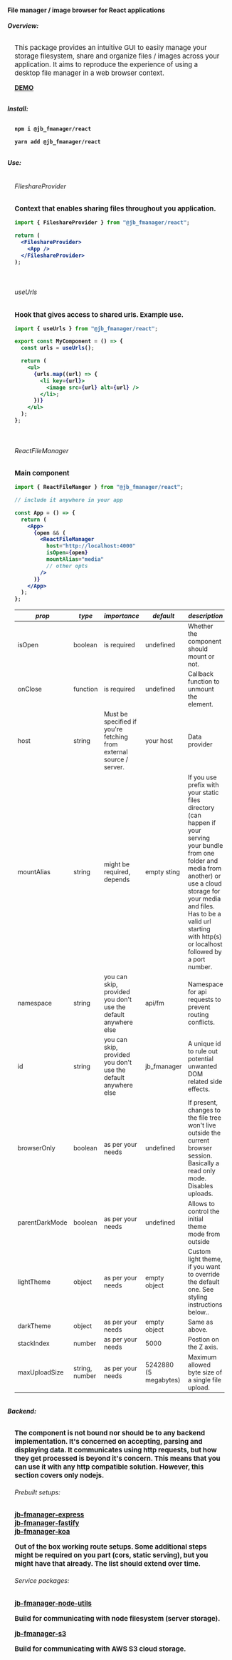 <h4>File manager / image browser for React applications</h4>

<h5 style="margin:0 ; padding: 0;">Overview:</h5>

<div style="padding: 16px;">
<p style="font-size: 15px">This package provides an intuitive GUI to easily manage your storage filesystem, share and organize files / images across your application. It aims to reproduce the experience of using a desktop file manager in a web browser context.</p>

<strong><a href="https://jb_fmanager_react_demo.surge.sh">DEMO</a><strong>

</div>

<h5 style="margin:0 ; padding: 0;">Install:</h5>

<div style="padding: 16px;">

```bash
npm i @jb_fmanager/react

yarn add @jb_fmanager/react
```

</div>

<h5 style="margin:0 ; padding: 0;">Use:</h5>
<div style="padding: 16px;">

<h6>FileshareProvider</h6>

<p style="font-size: 15px">Context that enables sharing files throughout you application.</p>

```jsx
import { FileshareProvider } from "@jb_fmanager/react";

return (
  <FileshareProvider>
    <App />
  </FileshareProvider>
);
```

<br/>
<h6>useUrls</h6>

<p style="font-size: 15px">Hook that gives access to shared urls. Example use.</p>

```jsx
import { useUrls } from "@jb_fmanager/react";

export const MyComponent = () => {
  const urls = useUrls();

  return (
    <ul>
      {urls.map((url) => {
        <li key={url}>
          <image src={url} alt={url} />
        </li>;
      })}
    </ul>
  );
};
```

<br/>
<h6>ReactFileManager</h6>

<p style="font-size: 15px">Main component</p>

```jsx
import { ReactFileManger } from "@jb_fmanager/react";

// include it anywhere in your app

const App = () => {
  return (
    <App>
      {open && (
        <ReactFileManager
          host="http://localhost:4000"
          isOpen={open}
          mountAlias="media"
          // other opts
        />
      )}
    </App>
  );
};
```

<p style="font-weight:bold;"></p>

<table>
<thead>
    <tr style="font-style: italic; font-size: 14px;">
        <th>prop</th>
         <th>type</th>
          <th>importance</th>
           <th>default</th>
            <th>description</th>
    </tr>
    <tbody style="font-size: 14px;">
        <tr>
            <td>isOpen</td>
             <td>boolean</td>
              <td>is required</td>
               <td>undefined</td>
                <td>Whether the component should mount or not.</td>
        </tr>
         <tr>
            <td>onClose</td>
             <td>function</td>
              <td>is required</td>
               <td>undefined</td>
                <td>Callback function to unmount the element.</td>
        </tr>
          <tr>
            <td>host</td>
             <td>string</td>
              <td>Must be specified if you're fetching from external source / server.</td>
               <td>your host</td>
                <td>Data provider</td>
        </tr>
            <tr>
            <td>mountAlias</td>
             <td>string</td>
              <td>might be required, depends</td>
               <td>empty sting</td>
                <td>If you use prefix with your static files directory (can happen if your serving your bundle from one folder and media from another) or use a cloud storage for your media and files. Has to be a valid url starting with http(s) or localhost followed by a port number.</td>
        </tr>         
          <tr>
            <td>namespace</td>
             <td>string</td>
              <td>you can skip, provided you don't use the default anywhere else</td>
               <td>api/fm</td>
                <td>Namespace for api requests to prevent routing conflicts.</td>
        </tr>
           <tr>
            <td>id</td>
             <td>string</td>
              <td>you can skip, provided you don't use the default anywhere else</td>
               <td>jb_fmanager</td>
                <td>A unique id to rule out potential unwanted DOM related side effects.</td>
        </tr>
          <tr>
            <td>browserOnly</td>
             <td>boolean</td>
              <td>as per your needs</td>
               <td>undefined</td>
                <td>If present, changes to the file tree won't live outside the current browser session. Basically a read only mode. Disables uploads.</td>
        </tr>
          <tr>
            <td>parentDarkMode</td>
             <td>boolean</td>
              <td>as per your needs</td>
               <td>undefined</td>
                <td>Allows to control the initial theme mode from outside</td>
        </tr>
         <tr>
            <td>lightTheme</td>
             <td>object</td>
              <td>as per your needs</td>
               <td>empty object</td>
                <td>Custom light theme, if you want to override the default one. See styling instructions below..</td>
        </tr>
        <tr>
            <td>darkTheme</td>
             <td>object</td>
              <td>as per your needs</td>
               <td>empty object</td>
                <td>Same as above.</td>
        </tr>
          <tr>
            <td>stackIndex</td>
             <td>number</td>
              <td>as per your needs</td>
               <td>5000</td>
                <td>Postion on the Z axis.</td>
        </tr>
         <tr>
            <td>maxUploadSize</td>
             <td>string, number</td>
              <td>as per your needs</td>
               <td>5242880 (5 megabytes)</td>
                <td>Maximum allowed byte size of a single file upload.</td>
        </tr>
    </tbody>
</thead>

</table>

</div>

<h5 style="margin:0 ; padding: 0;">Backend:</h5>

<div style="padding: 16px;">
<p style="font-size: 15px">The component is not bound nor should be to any backend implementation. It's concerned on accepting, parsing and displaying data. It communicates using http requests, but how they get processed is beyond it's concern. This means that you can use it with any http compatible solution. However, this section covers only <strong>nodejs</strong>.</p>

<h6>Prebuilt setups:</h6>

<p style="font-size: 15px"><p>

<a style="font-size: 15px;" href="https://github.com/jbystronski/jb-fmanager-express">
jb-fmanager-express</a>
</br>
<a style="font-size: 15px;" href="https://github.com/jbystronski/jb-fmanager-fastify">
jb-fmanager-fastify</a>
</br>
<a style="font-size: 15px;" href="https://github.com/jbystronski/jb-fmanager-koa">
jb-fmanager-koa</a>

<p style="font-size: 15px">Out of the box working route setups. Some additional steps might be required on you part (cors, static serving), but you might have that already. The list should extend over time.</p>

<h6>Service packages:</h6>

<a style="font-size: 15px;" href="https://github.com/jbystronski/jb-fmanager-node-utils">jb-fmanager-node-utils</a>

<p style="font-size: 15px">Build for communicating with node filesystem (server storage).</p>

<a style="font-size: 15px;" href="https://github.com/jbystronski/jb-fmanager-s3">jb-fmanager-s3</a>

<p style="font-size: 15px">Build for communicating with AWS S3 cloud storage.</p>

</div>
